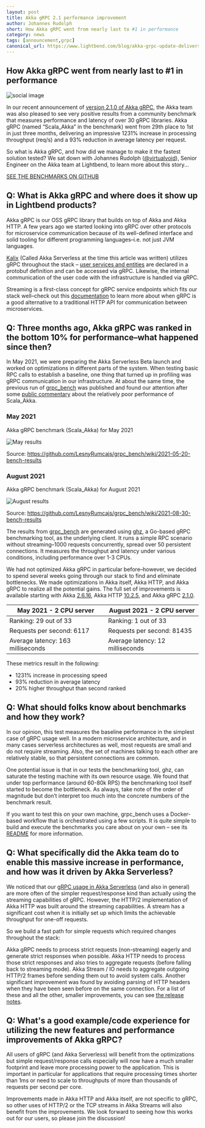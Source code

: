 ```yaml
---
layout: post
title: Akka gRPC 2.1 performance improvement
author: Johannes Rudolph
short: How Akka gRPC went from nearly last to #1 in performance 
category: news
tags: [announcement,grpc]
canonical_url: https://www.lightbend.com/blog/akka-grpc-update-delivers-1200-percent-performance-improvement
---
```


## How Akka gRPC went from nearly last to #1 in performance

![social image](https://downloads.lightbend.com/website/blog-images/akka_grpc_social_v3.png)

In our recent announcement of [version 2.1.0 of Akka gRPC](https://discuss.lightbend.com/t/akka-grpc-2-1-0-released/8702#highlights-1), the Akka team was also pleased to see very positive results from a community benchmark that measures performance and latency of over 30 gRPC libraries. Akka gRPC (named “Scala_Akka” in the benchmark) went from 29th place to 1st in just three months, delivering an impressive 1231% increase in processing throughput (req/s) and a 93% reduction in average latency per request.

So what is Akka gRPC, and how did we manage to make it the fastest solution tested? We sat down with Johannes Rudolph ([@virtualvoid](https://twitter.com/virtualvoid)), Senior Engineer on the Akka team at Lightbend, to learn more about this story...

[SEE THE BENCHMARKS ON GITHUB](https://github.com/LesnyRumcajs/grpc_bench/wiki/2021-08-30-bench-results)

## Q: What is Akka gRPC and where does it show up in Lightbend products?
Akka gRPC is our OSS gRPC library that builds on top of Akka and Akka HTTP.  A few years ago we started looking into gRPC over other protocols for microservice communication because of its well-defined interface and solid tooling for different programming languages–i.e. not just JVM languages.

[Kalix](https://kalix.io) (Called Akka Serverless at the time this article was written) utilizes gRPC throughout the stack – [user services and entities](https://docs.kalix.io/services/programming-model.html) are declared in a protobuf definition and can be accessed via gRPC. Likewise, the internal communication of the user code with the infrastructure is handled via gRPC.

Streaming is a first-class concept for gRPC service endpoints which fits our stack well–check out this [documentation](https://doc.akka.io/docs/akka-grpc/current/whygrpc.html) to learn more about when gRPC is a good alternative to a traditional HTTP API for communication between microservices.

## Q: Three months ago, Akka gRPC was ranked in the bottom 10% for performance–what happened since then?
In May 2021, we were preparing the Akka Serverless Beta launch and worked on optimizations in different parts of the system. When testing basic RPC calls to establish a baseline, one thing that turned up in profiling was gRPC communication in our infrastructure. At about the same time, the previous run of [grpc_bench](https://github.com/LesnyRumcajs/grpc_bench/wiki/2021-08-30-bench-results) was published and found our attention after some [public commentary](https://twitter.com/alexelcu/status/1390986472866648066?s=20) about the relatively poor performance of Scala_Akka.

### May 2021
Akka gRPC benchmark (Scala_Akka) for May 2021

![May results](https://downloads.typesafe.com./website/blog-images/2021-05-20-bench-results.png)

Source: https://github.com/LesnyRumcajs/grpc_bench/wiki/2021-05-20-bench-results

### August 2021
Akka gRPC benchmark (Scala_Akka) for August 2021

![August results](https://downloads.typesafe.com/website/blog-images/2021-08-30-bench-results.png)

Source: https://github.com/LesnyRumcajs/grpc_bench/wiki/2021-08-30-bench-results

The results from [grpc_bench](https://github.com/LesnyRumcajs/grpc_bench/wiki/2021-08-30-bench-results) are generated using [ghz](https://github.com/bojand/ghz), a Go-based gRPC benchmarking tool, as the underlying client. It runs a simple RPC scenario without streaming–1000 requests concurrently, spread over 50 persistent connections. It measures the throughput and latency under various conditions, including performance over 1-3 CPUs.

We had not optimized Akka gRPC in particular before–however, we decided to spend several weeks going through our stack to find and eliminate bottlenecks. We made optimizations in Akka itself, Akka HTTP, and Akka gRPC to realize all the potential gains. The full set of improvements is available starting with Akka [2.6.16](https://akka.io/blog/news/2021/08/19/akka-2.6.16-released), Akka HTTP [10.2.5](https://akka.io/blog/news/2021/07/27/akka-http-10.2.5-released), and Akka gRPC [2.1.0](https://akka.io/blog/news/2021/08/31/akka-grpc-2.1.0-released).


| May 2021 - 2 CPU server |	August 2021 - 2 CPU server |
|-------------------------|----------------------------|
| Ranking: 29 out of 33	| Ranking: 1 out of 33 |
| Requests per second: 6117	| Requests per second: 81435 |
| Average latency: 163 milliseconds&nbsp;| Average latency: 12 milliseconds |

These metrics result in the following:

* 1231% increase in processing speed
* 93% reduction in average latency
* 20% higher throughput than second ranked

## Q: What should folks know about benchmarks and how they work?
In our opinion, this test measures the baseline performance in the simplest case of gRPC usage well. In a modern microservice architecture, and in many cases serverless architectures as well, most requests are small and do not require streaming. Also, the set of machines talking to each other are relatively stable, so that persistent connections are common.

One potential issue is that in our tests the benchmarking tool, ghz, can saturate the testing machine with its own resource usage. We found that under top performance (around 60-80k RPS) the benchmarking tool itself started to become the bottleneck. As always, take note of the order of magnitude but don’t interpret too much into the concrete numbers of the benchmark result.

If you want to test this on your own machine, grpc_bench uses a Docker-based workflow that is orchestrated using a few scripts. It is quite simple to build and execute the benchmarks you care about on your own – see its [README](https://github.com/LesnyRumcajs/grpc_bench/blob/master/README.md) for more information.

## Q: What specifically did the Akka team do to enable this massive increase in performance, and how was it driven by Akka Serverless?
We noticed that our [gRPC usage in Akka Serverless](https://docs.kalix.io/java/writing-grpc-descriptors-protobuf.html) (and also in general) are more often of the simpler request/response kind than actually using the streaming capabilities of gRPC. However, the HTTP/2 implementation of Akka HTTP was built around the streaming capabilities. A stream has a significant cost when it is initially set up which limits the achievable throughput for one-off requests.

So we build a fast path for simple requests which required changes throughout the stack:

Akka gRPC needs to process strict requests (non-streaming) eagerly and generate strict responses when possible.
Akka HTTP needs to process those strict responses and also tries to aggregate requests (before falling back to streaming mode).
Akka Stream / IO needs to aggregate outgoing HTTP/2 frames before sending them out to avoid system calls.
Another significant improvement was found by avoiding parsing of HTTP headers when they have been seen before on the same connection. For a list of these and all the other, smaller improvements, you can see [the release notes](https://discuss.lightbend.com/t/akka-grpc-2-1-0-released/8702#highlights-1).

## Q: What's a good example/code experience for utilizing the new features and performance improvements of Akka gRPC?
All users of gRPC (and Akka Serverless) will benefit from the optimizations but simple request/response calls especially will now have a much smaller footprint and leave more processing power to the application. This is important in particular for applications that require processing times shorter than 1ms or need to scale to throughputs of more than thousands of requests per second per core.

Improvements made in Akka HTTP and Akka itself, are not specific to gRPC, so other uses of HTTP/2 or the TCP streams in Akka Streams will also benefit from the improvements. We look forward to seeing how this works out for our users, so please join the discussion!


